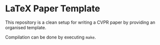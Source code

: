 # LaTeX Paper Template

This repository is a clean setup for writing a CVPR paper by providing an organised template.

Compilation can be done by executing `make`.
